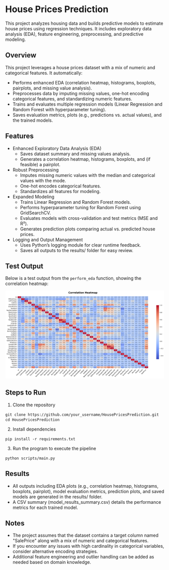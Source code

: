 # House Prices Prediction

This project analyzes housing data and builds predictive models to estimate house prices using regression techniques. It includes exploratory data analysis (EDA), feature engineering, preprocessing, and predictive modeling.

## Overview

This project leverages a house prices dataset with a mix of numeric and categorical features. It automatically:
- Performs enhanced EDA (correlation heatmap, histograms, boxplots, pairplots, and missing value analysis).
- Preprocesses data by imputing missing values, one-hot encoding categorical features, and standardizing numeric features.
- Trains and evaluates multiple regression models (Linear Regression and Random Forest with hyperparameter tuning).
- Saves evaluation metrics, plots (e.g., predictions vs. actual values), and the trained models.

## Features

-	Enhanced Exploratory Data Analysis (EDA)
	-	Saves dataset summary and missing values analysis.
	-	Generates a correlation heatmap, histograms, boxplots, and (if feasible) a pairplot.
-	Robust Preprocessing
	-	Imputes missing numeric values with the median and categorical values with the mode.
	-	One-hot encodes categorical features.
	-	Standardizes all features for modeling.
-	Expanded Modeling
	-	Trains Linear Regression and Random Forest models.
	-	Performs hyperparameter tuning for Random Forest using GridSearchCV.
	-	Evaluates models with cross-validation and test metrics (MSE and R²).
	-	Generates prediction plots comparing actual vs. predicted house prices.
-	Logging and Output Management
	-	Uses Python’s logging module for clear runtime feedback.
	-	Saves all outputs to the results/ folder for easy review.


## Test Output

Below is a test output from the `perform_eda` function, showing the correlation heatmap:

![Correlation Heatmap](results/correlation_heatmap_improved.png)

## Steps to Run

1. Clone the repository

```
git clone https://github.com/your_username/HousePricesPrediction.git
cd HousePricesPrediction
```

2. Install dependencies

```
pip install -r requirements.txt
```

3. Run the program to execute the pipeline

```
python scripts/main.py
```

## Results

-	All outputs including EDA plots (e.g., correlation heatmap, histograms, boxplots, pairplot), model evaluation metrics, prediction plots, and saved models are generated in the results/ folder.
-	A CSV summary (model_results_summary.csv) details the performance metrics for each trained model.


## Notes

-	The project assumes that the dataset contains a target column named "SalePrice" along with a mix of numeric and categorical features.
-	If you encounter any issues with high cardinality in categorical variables, consider alternative encoding strategies.
-	Additional feature engineering and outlier handling can be added as needed based on domain knowledge.